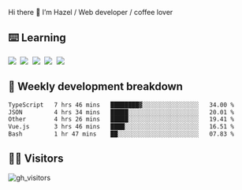 
Hi there 👋 I’m Hazel / Web developer / coffee lover

## ⌨️ Learning

<samp>
 <a href="https://github.com/vuejs/core"><img src="https://api.iconify.design/logos:vue.svg" /></a>
  <a href="https://github.com/vuejs/core"><img src="https://api.iconify.design/logos:react.svg" /></a>
  <a href="https://github.com/vitejs/vite"><img src="https://api.iconify.design/logos:vitejs.svg" /></a>
  <a href="https://github.com/microsoft/TypeScript"><img src="https://api.iconify.design/logos:typescript-icon.svg" /></a> 
  <a href="https://github.com/unocss/unocss"><img src="https://api.iconify.design/logos:unocss.svg" /></a>
  

</samp>


## 🦀 Weekly development breakdown

<!--START_SECTION:waka-->

```txt
TypeScript   7 hrs 46 mins   ████████▓░░░░░░░░░░░░░░░░   34.00 %
JSON         4 hrs 34 mins   █████░░░░░░░░░░░░░░░░░░░░   20.01 %
Other        4 hrs 26 mins   █████░░░░░░░░░░░░░░░░░░░░   19.41 %
Vue.js       3 hrs 46 mins   ████░░░░░░░░░░░░░░░░░░░░░   16.51 %
Bash         1 hr 47 mins    ██░░░░░░░░░░░░░░░░░░░░░░░   07.83 %
```

<!--END_SECTION:waka-->
## 👬🏻 Visitors

![gh_visitors](https://profile-counter.glitch.me/Hazel-Lin/count.svg)

